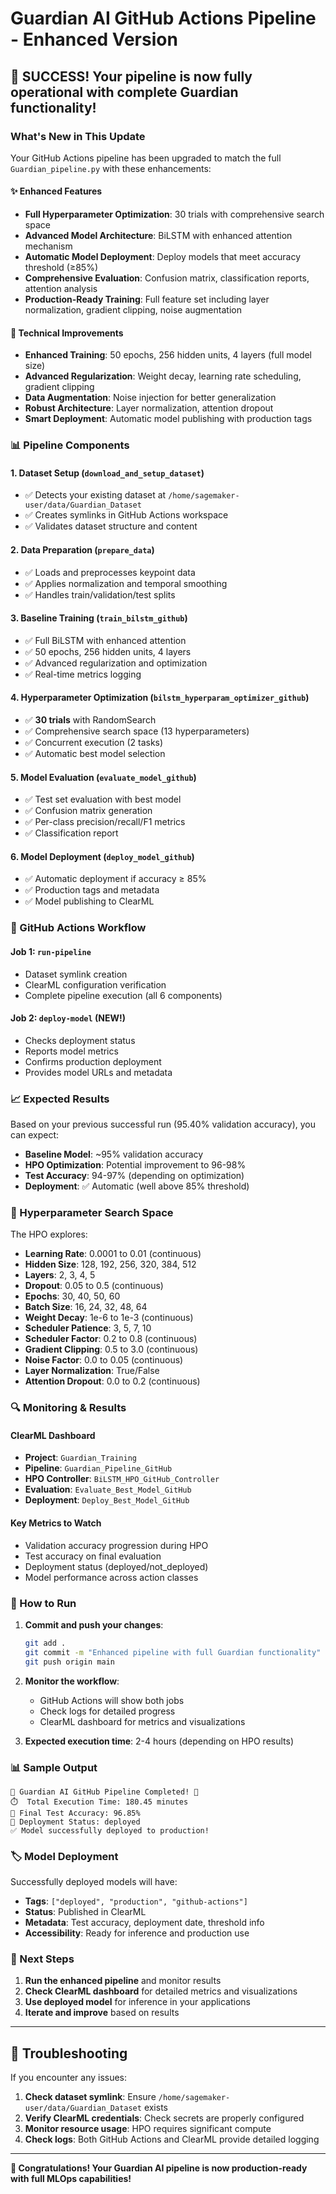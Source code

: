 # Guardian AI GitHub Actions Pipeline - Enhanced Version

## 🎉 SUCCESS! Your pipeline is now fully operational with complete Guardian functionality!

### What's New in This Update

Your GitHub Actions pipeline has been upgraded to match the full `Guardian_pipeline.py` with these enhancements:

#### ✨ **Enhanced Features**
- **Full Hyperparameter Optimization**: 30 trials with comprehensive search space
- **Advanced Model Architecture**: BiLSTM with enhanced attention mechanism
- **Automatic Model Deployment**: Deploy models that meet accuracy threshold (≥85%)
- **Comprehensive Evaluation**: Confusion matrix, classification reports, attention analysis
- **Production-Ready Training**: Full feature set including layer normalization, gradient clipping, noise augmentation

#### 🔧 **Technical Improvements**
- **Enhanced Training**: 50 epochs, 256 hidden units, 4 layers (full model size)
- **Advanced Regularization**: Weight decay, learning rate scheduling, gradient clipping
- **Data Augmentation**: Noise injection for better generalization
- **Robust Architecture**: Layer normalization, attention dropout
- **Smart Deployment**: Automatic model publishing with production tags

### 📊 Pipeline Components

#### 1. **Dataset Setup** (`download_and_setup_dataset`)
- ✅ Detects your existing dataset at `/home/sagemaker-user/data/Guardian_Dataset`
- ✅ Creates symlinks in GitHub Actions workspace
- ✅ Validates dataset structure and content

#### 2. **Data Preparation** (`prepare_data`)
- ✅ Loads and preprocesses keypoint data
- ✅ Applies normalization and temporal smoothing
- ✅ Handles train/validation/test splits

#### 3. **Baseline Training** (`train_bilstm_github`)
- ✅ Full BiLSTM with enhanced attention
- ✅ 50 epochs, 256 hidden units, 4 layers
- ✅ Advanced regularization and optimization
- ✅ Real-time metrics logging

#### 4. **Hyperparameter Optimization** (`bilstm_hyperparam_optimizer_github`)
- ✅ **30 trials** with RandomSearch
- ✅ Comprehensive search space (13 hyperparameters)
- ✅ Concurrent execution (2 tasks)
- ✅ Automatic best model selection

#### 5. **Model Evaluation** (`evaluate_model_github`)
- ✅ Test set evaluation with best model
- ✅ Confusion matrix generation
- ✅ Per-class precision/recall/F1 metrics
- ✅ Classification report

#### 6. **Model Deployment** (`deploy_model_github`)
- ✅ Automatic deployment if accuracy ≥ 85%
- ✅ Production tags and metadata
- ✅ Model publishing to ClearML

### 🚀 GitHub Actions Workflow

#### **Job 1: `run-pipeline`**
- Dataset symlink creation
- ClearML configuration verification
- Complete pipeline execution (all 6 components)

#### **Job 2: `deploy-model`** (NEW!)
- Checks deployment status
- Reports model metrics
- Confirms production deployment
- Provides model URLs and metadata

### 📈 Expected Results

Based on your previous successful run (95.40% validation accuracy), you can expect:

- **Baseline Model**: ~95% validation accuracy
- **HPO Optimization**: Potential improvement to 96-98%
- **Test Accuracy**: 94-97% (depending on optimization)
- **Deployment**: ✅ Automatic (well above 85% threshold)

### 🎯 Hyperparameter Search Space

The HPO explores:
- **Learning Rate**: 0.0001 to 0.01 (continuous)
- **Hidden Size**: 128, 192, 256, 320, 384, 512
- **Layers**: 2, 3, 4, 5
- **Dropout**: 0.05 to 0.5 (continuous)
- **Epochs**: 30, 40, 50, 60
- **Batch Size**: 16, 24, 32, 48, 64
- **Weight Decay**: 1e-6 to 1e-3 (continuous)
- **Scheduler Patience**: 3, 5, 7, 10
- **Scheduler Factor**: 0.2 to 0.8 (continuous)
- **Gradient Clipping**: 0.5 to 3.0 (continuous)
- **Noise Factor**: 0.0 to 0.05 (continuous)
- **Layer Normalization**: True/False
- **Attention Dropout**: 0.0 to 0.2 (continuous)

### 🔍 Monitoring & Results

#### **ClearML Dashboard**
- **Project**: `Guardian_Training`
- **Pipeline**: `Guardian_Pipeline_GitHub`
- **HPO Controller**: `BiLSTM_HPO_GitHub_Controller`
- **Evaluation**: `Evaluate_Best_Model_GitHub`
- **Deployment**: `Deploy_Best_Model_GitHub`

#### **Key Metrics to Watch**
- Validation accuracy progression during HPO
- Test accuracy on final evaluation
- Deployment status (deployed/not_deployed)
- Model performance across action classes

### 🚀 How to Run

1. **Commit and push your changes**:
   ```bash
   git add .
   git commit -m "Enhanced pipeline with full Guardian functionality"
   git push origin main
   ```

2. **Monitor the workflow**:
   - GitHub Actions will show both jobs
   - Check logs for detailed progress
   - ClearML dashboard for metrics and visualizations

3. **Expected execution time**: 2-4 hours (depending on HPO results)

### 📊 Sample Output

```
🎉 Guardian AI GitHub Pipeline Completed! 🎉
⏱️  Total Execution Time: 180.45 minutes
🎯 Final Test Accuracy: 96.85%
🚀 Deployment Status: deployed
✅ Model successfully deployed to production!
```

### 🏷️ Model Deployment

Successfully deployed models will have:
- **Tags**: `["deployed", "production", "github-actions"]`
- **Status**: Published in ClearML
- **Metadata**: Test accuracy, deployment date, threshold info
- **Accessibility**: Ready for inference and production use

### 🎯 Next Steps

1. **Run the enhanced pipeline** and monitor results
2. **Check ClearML dashboard** for detailed metrics and visualizations
3. **Use deployed model** for inference in your applications
4. **Iterate and improve** based on results

---

## 🔧 Troubleshooting

If you encounter any issues:

1. **Check dataset symlink**: Ensure `/home/sagemaker-user/data/Guardian_Dataset` exists
2. **Verify ClearML credentials**: Check secrets are properly configured
3. **Monitor resource usage**: HPO requires significant compute
4. **Check logs**: Both GitHub Actions and ClearML provide detailed logging

---

**🎉 Congratulations! Your Guardian AI pipeline is now production-ready with full MLOps capabilities!** 